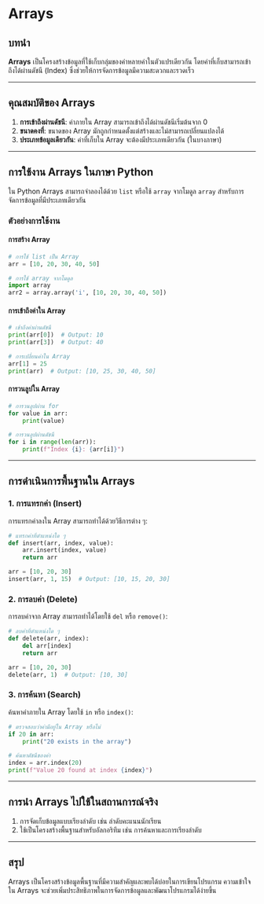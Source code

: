 # Arrays

## บทนำ
**Arrays** เป็นโครงสร้างข้อมูลที่ใช้เก็บกลุ่มของค่าหลายค่าในตัวแปรเดียวกัน โดยค่าที่เก็บสามารถเข้าถึงได้ผ่านดัชนี (Index) ซึ่งช่วยให้การจัดการข้อมูลมีความสะดวกและรวดเร็ว

---

## คุณสมบัติของ Arrays
1. **การเข้าถึงผ่านดัชนี**: ค่าภายใน Array สามารถเข้าถึงได้ผ่านดัชนีเริ่มต้นจาก 0
2. **ขนาดคงที่**: ขนาดของ Array มักถูกกำหนดตั้งแต่สร้างและไม่สามารถเปลี่ยนแปลงได้
3. **ประเภทข้อมูลเดียวกัน**: ค่าที่เก็บใน Array จะต้องมีประเภทเดียวกัน (ในบางภาษา)

---

## การใช้งาน Arrays ในภาษา Python
ใน Python Arrays สามารถจำลองได้ด้วย `list` หรือใช้ `array` จากโมดูล `array` สำหรับการจัดการข้อมูลที่มีประเภทเดียวกัน

### ตัวอย่างการใช้งาน
#### การสร้าง Array
```python
# การใช้ list เป็น Array
arr = [10, 20, 30, 40, 50]

# การใช้ array จากโมดูล
import array
arr2 = array.array('i', [10, 20, 30, 40, 50])
```

#### การเข้าถึงค่าใน Array
```python
# เข้าถึงค่าผ่านดัชนี
print(arr[0])  # Output: 10
print(arr[3])  # Output: 40

# การเปลี่ยนค่าใน Array
arr[1] = 25
print(arr)  # Output: [10, 25, 30, 40, 50]
```

#### การวนลูปใน Array
```python
# การวนลูปผ่าน for
for value in arr:
    print(value)

# การวนลูปผ่านดัชนี
for i in range(len(arr)):
    print(f"Index {i}: {arr[i]}")
```

---

## การดำเนินการพื้นฐานใน Arrays

### 1. การแทรกค่า (Insert)
การแทรกค่าลงใน Array สามารถทำได้ด้วยวิธีการต่าง ๆ:
```python
# แทรกค่าที่ตำแหน่งใด ๆ
def insert(arr, index, value):
    arr.insert(index, value)
    return arr

arr = [10, 20, 30]
insert(arr, 1, 15)  # Output: [10, 15, 20, 30]
```

### 2. การลบค่า (Delete)
การลบค่าจาก Array สามารถทำได้โดยใช้ `del` หรือ `remove()`:
```python
# ลบค่าที่ตำแหน่งใด ๆ
def delete(arr, index):
    del arr[index]
    return arr

arr = [10, 20, 30]
delete(arr, 1)  # Output: [10, 30]
```

### 3. การค้นหา (Search)
ค้นหาค่าภายใน Array โดยใช้ `in` หรือ `index()`:
```python
# ตรวจสอบว่าค่ามีอยู่ใน Array หรือไม่
if 20 in arr:
    print("20 exists in the array")

# ค้นหาดัชนีของค่า
index = arr.index(20)
print(f"Value 20 found at index {index}")
```

---

## การนำ Arrays ไปใช้ในสถานการณ์จริง
1. การจัดเก็บข้อมูลแบบเรียงลำดับ เช่น ลำดับคะแนนนักเรียน
2. ใช้เป็นโครงสร้างพื้นฐานสำหรับอัลกอริทึม เช่น การค้นหาและการเรียงลำดับ

---

## สรุป
Arrays เป็นโครงสร้างข้อมูลพื้นฐานที่มีความสำคัญและพบได้บ่อยในการเขียนโปรแกรม ความเข้าใจใน Arrays จะช่วยเพิ่มประสิทธิภาพในการจัดการข้อมูลและพัฒนาโปรแกรมได้ง่ายขึ้น
